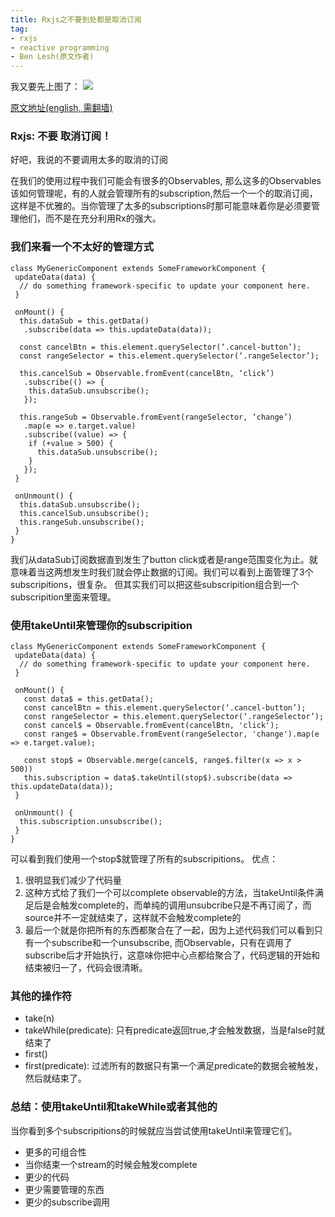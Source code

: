 ```yaml
---
title: Rxjs之不要到处都是取消订阅
tag:
- rxjs
- reactive programming
- Ben Lesh(原文作者)
---
```


我又要先上图了：
![](https://dab1nmslvvntp.cloudfront.net/wp-content/uploads/2016/02/1455228348streams.png)

[原文地址(english, 需翻墙)](https://medium.com/@benlesh/rxjs-dont-unsubscribe-6753ed4fda87)

### Rxjs: 不要 取消订阅！
好吧，我说的不要调用太多的取消的订阅

在我们的使用过程中我们可能会有很多的Observables, 那么这多的Observables该如何管理呢，有的人就会管理所有的subscription,然后一个一个的取消订阅，这样是不优雅的。当你管理了太多的subscriptions时那可能意味着你是必须要管理他们，而不是在充分利用Rx的强大。

### 我们来看一个不太好的管理方式
```
class MyGenericComponent extends SomeFrameworkComponent {
 updateData(data) {
  // do something framework-specific to update your component here.
 }

 onMount() {
  this.dataSub = this.getData()
   .subscribe(data => this.updateData(data));

  const cancelBtn = this.element.querySelector(‘.cancel-button’);
  const rangeSelector = this.element.querySelector(‘.rangeSelector’);

  this.cancelSub = Observable.fromEvent(cancelBtn, ‘click’)
   .subscribe(() => {
    this.dataSub.unsubscribe();
   });

  this.rangeSub = Observable.fromEvent(rangeSelector, ‘change’)
   .map(e => e.target.value)
   .subscribe((value) => {
    if (+value > 500) {
      this.dataSub.unsubscribe();
    }
   });
 }

 onUnmount() {
  this.dataSub.unsubscribe();
  this.cancelSub.unsubscribe();
  this.rangeSub.unsubscribe();
 }
}
```
我们从dataSub订阅数据直到发生了button click或者是range范围变化为止。就意味着当这两想发生时我们就会停止数据的订阅。我们可以看到上面管理了3个subscripitions，很复杂。
但其实我们可以把这些subscripition组合到一个subscripition里面来管理。
### 使用takeUntil来管理你的subscripition
```
class MyGenericComponent extends SomeFrameworkComponent {
 updateData(data) {
  // do something framework-specific to update your component here.
 }

 onMount() {
   const data$ = this.getData();
   const cancelBtn = this.element.querySelector(‘.cancel-button’);
   const rangeSelector = this.element.querySelector(‘.rangeSelector’);
   const cancel$ = Observable.fromEvent(cancelBtn, 'click');
   const range$ = Observable.fromEvent(rangeSelector, 'change').map(e => e.target.value);
   
   const stop$ = Observable.merge(cancel$, range$.filter(x => x > 500))
   this.subscription = data$.takeUntil(stop$).subscribe(data => this.updateData(data));
 }

 onUnmount() {
  this.subscription.unsubscribe();
 }
}
```
可以看到我们使用一个stop$就管理了所有的subscripitions。
优点：
1. 很明显我们减少了代码量
2. 这种方式给了我们一个可以complete observable的方法，当takeUntil条件满足后是会触发complete的，而单纯的调用unsubcribe只是不再订阅了，而source并不一定就结束了，这样就不会触发complete的
3. 最后一个就是你把所有的东西都聚合在了一起，因为上述代码我们可以看到只有一个subscribe和一个unsubscribe, 而Observable，只有在调用了subscribe后才开始执行，这意味你把中心点都给聚合了，代码逻辑的开始和结束被归一了，代码会很清晰。

### 其他的操作符
* take(n)
* takeWhile(predicate): 只有predicate返回true,才会触发数据，当是false时就结束了
* first()
* first(predicate): 过滤所有的数据只有第一个满足predicate的数据会被触发，然后就结束了。

### 总结：使用takeUntil和takeWhile或者其他的
当你看到多个subscripitions的时候就应当尝试使用takeUntil来管理它们。
* 更多的可组合性
* 当你结束一个stream的时候会触发complete
* 更少的代码
* 更少需要管理的东西
* 更少的subscribe调用
